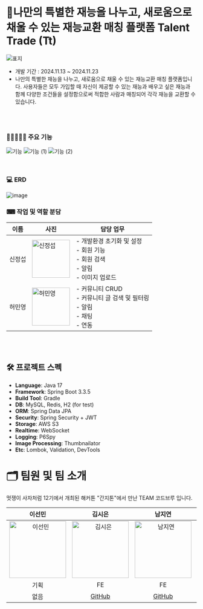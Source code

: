 

# 🤝나만의 특별한 재능을 나누고, 새로움으로 채울 수 있는 재능교환 매칭 플랫폼 Talent Trade (Tt)

![표지](https://github.com/user-attachments/assets/1dabd271-154b-411c-abb0-ffc8ee029dbd)

- 개발 기간 : 2024.11.13 ~ 2024.11.23
- 나만의 특별한 재능을 나누고, 새로움으로 채울 수 있는 재능교환 매칭 플랫폼입니다. 사용자들은 모두 가입할 때 자신이 제공할 수 있는 재능과 배우고 싶은 재능과 함께 다양한 조건들을 설정함으로써 적합한 사람과 매칭되어 각각 재능을 교환할 수 있습니다.

  


<br/>
<br/>

### 👩🏻‍💻👨‍💻 주요 기능                               
![기능](https://github.com/user-attachments/assets/8505ccaa-c4f5-4f6b-8b44-4f241566a929)
![기능 (1)](https://github.com/user-attachments/assets/be2b2668-5213-458d-a615-f414450bb4cc)
![기능 (2)](https://github.com/user-attachments/assets/eaa56620-e42f-4f2b-b8f3-aa2adc35ef6c)


<br/>

### 💻 ERD

![image](https://github.com/user-attachments/assets/f1b85578-2bf8-4311-ab1d-da6e6ef21d9c)

### ⌨ 작업 및 역할 분담

| 이름   | 사진 | 담당 업무 |
|--------|------|-----------|
| 신정섭 | <img src="https://github.com/user-attachments/assets/1492cee2-14f9-4bb3-ba58-3a5b12bd4b49" alt="신정섭" width="100"/> | - 개발환경 초기화 및 설정<br>- 회원 기능<br>- 회원 검색<br>- 알림<br>- 이미지 업로드 |
| 허민영 | <img src="https://github.com/user-attachments/assets/0e9b3777-647c-47eb-b3ab-43dc640da99d" alt="허민영" width="100" height="100"/> | - 커뮤니티 CRUD<br>- 커뮤니티 글 검색 및 필터링<br>- 알림<br>- 채팅<br>- 연동 |

<br/>
<br/>

## 🛠 프로젝트 스펙

- **Language**: Java 17  
- **Framework**: Spring Boot 3.3.5  
- **Build Tool**: Gradle  
- **DB**: MySQL, Redis, H2 (for test)  
- **ORM**: Spring Data JPA  
- **Security**: Spring Security + JWT  
- **Storage**: AWS S3  
- **Realtime**: WebSocket  
- **Logging**: P6Spy  
- **Image Processing**: Thumbnailator  
- **Etc**: Lombok, Validation, DevTools

# 🗂 팀원 및 팀 소개

멋쟁이 사자처럼 12기에서 개최된 해커톤 "간지톤"에서 만난 TEAM 코드브루 입니다.

| 이선민 | 김시은 | 남지연 | 신정섭 | 허민영 |
|:------:|:------:|:------:|:------:|:------:|
| <img src="https://github.com/user-attachments/assets/a13c0ba0-4902-4607-b9a6-ab8953fa54ad" alt="이선민" width="150"/> | <img src="https://github.com/user-attachments/assets/a13c0ba0-4902-4607-b9a6-ab8953fa54ad" alt="김시은" width="150"/> | <img src="https://github.com/user-attachments/assets/a13c0ba0-4902-4607-b9a6-ab8953fa54ad" alt="남지연" width="150"/> | <img src="https://github.com/user-attachments/assets/1492cee2-14f9-4bb3-ba58-3a5b12bd4b49" alt="신정섭" width="150"/> | <img src="https://github.com/user-attachments/assets/0e9b3777-647c-47eb-b3ab-43dc640da99d" alt="허민영" width="150" height="150"/> |
| 기획 | FE | FE | BE | BE |
| 없음 | [GitHub](https://github.com/sieun2im) | [GitHub](https://github.com/jiyeoneeeeeeee) | [GitHub](https://github.com/ShinSub98) | [GitHub](https://github.com/MinCodeHub) |

<br/>
<br/>


